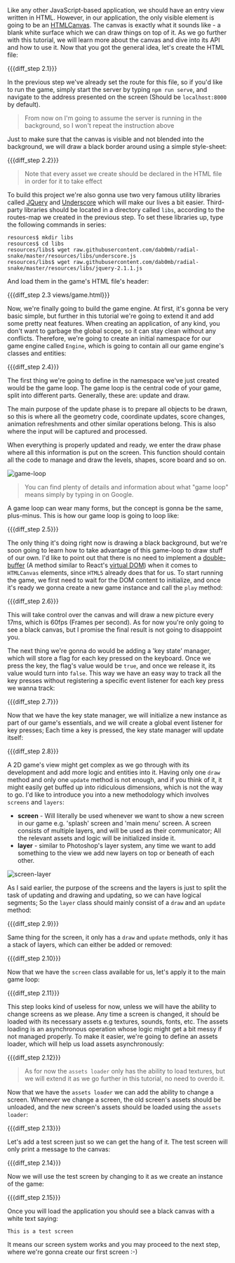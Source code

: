 Like any other JavaScript-based application, we should have an entry view written in HTML. However, in our application, the only visible element is going to be an [HTMLCanvas](https://developer.mozilla.org/en-US/docs/Web/API/Canvas_API). The canvas is exactly what it sounds like - a blank white surface which we can draw things on top of it. As we go further with this tutorial, we will learn more about the canvas and dive into its API and how to use it. Now that you got the general idea, let's create the HTML file:

{{{diff_step 2.1}}}

In the previous step we've already set the route for this file, so if you'd like to run the game, simply start the server by typing `npm run serve`, and navigate to the address presented on the screen (Should be `localhost:8000` by default).

> From now on I'm going to assume the server is running in the background, so I won't repeat the instruction above

Just to make sure that the canvas is visible and not blended into the background, we will draw a black border around using a simple style-sheet:

{{{diff_step 2.2}}}

> Note that every asset we create should be declared in the HTML file in order for it to take effect

To build this project we're also gonna use two very famous utility libraries called [JQuery](http://jquery.com/) and [Underscore](http://underscorejs.org/) which will make our lives a bit easier. Third-party libraries should be located in a directory called `libs`, according to the routes-map we created in the previous step. To set these libraries up, type the following commands in series:

    resources$ mkdir libs
    resources$ cd libs
    resources/libs$ wget raw.githubusercontent.com/dab0mb/radial-snake/master/resources/libs/underscore.js
    resources/libs$ wget raw.githubusercontent.com/dab0mb/radial-snake/master/resources/libs/jquery-2.1.1.js

And load them in the game's HTML file's header:

{{{diff_step 2.3 views/game.html}}}

Now, we're finally going to build the game engine. At first, it's gonna be very basic simple, but further in this tutorial we're going to extend it and add some pretty neat features. When creating an application, of any kind, you don't want to garbage the global scope, so it can stay clean without any conflicts. Therefore, we're going to create an initial namespace for our game engine called `Engine`, which is going to contain all our game engine's classes and entities:

{{{diff_step 2.4}}}

The first thing we're going to define in the namespace we've just created would be the game loop. The game loop is the central code of your game, split into different parts. Generally, these are: update and draw.

The main purpose of the update phase is to prepare all objects to be drawn, so this is where all the geometry code, coordinate updates, score changes, animation refreshments and other similar operations belong. This is also where the input will be captured and processed.

When everything is properly updated and ready, we enter the draw phase where all this information is put on the screen. This function should contain all the code to manage and draw the levels, shapes, score board and so on.

![game-loop](https://cloud.githubusercontent.com/assets/7648874/21332964/4b80ef4e-c633-11e6-946a-0c5870d2f9c9.png)

> You can find plenty of details and information about what "game loop" means simply by typing in on Google.

A game loop can wear many forms, but the concept is gonna be the same, plus-minus. This is how our game loop is going to loop like:

{{{diff_step 2.5}}}

The only thing it's doing right now is drawing a black background, but we're soon going to learn how to take advantage of this game-loop to draw stuff of our own. I'd like to point out that there is no need to implement a [double-buffer](https://en.wikipedia.org/wiki/Multiple_buffering) (A method similar to React's [virtual DOM](https://www.npmjs.com/package/react-dom)) when it comes to `HTMLCanvas` elements, since `HTML5` already does that for us. To start running the game, we first need to wait for the DOM content to initialize, and once it's ready we gonna create a new game instance and call the `play` method:

{{{diff_step 2.6}}}

This will take control over the canvas and will draw a new picture every 17ms, which is 60fps (Frames per second). As for now you're only going to see a black canvas, but I promise the final result is not going to disappoint you.

The next thing we're gonna do would be adding a 'key state' manager, which will store a flag for each key pressed on the keyboard. Once we press the key, the flag's value would be `true`, and once we release it, its value would turn into `false`. This way we have an easy way to track all the key presses without registering a specific event listener for each key press we wanna track:

{{{diff_step 2.7}}}

Now that we have the key state manager, we will initialize a new instance as part of our game's essentials, and we will create a global event listener for key presses; Each time a key is pressed, the key state manager will update itself:

{{{diff_step 2.8}}}

A 2D game's view might get complex as we go through with its development and add more logic and entities into it. Having only one `draw` method and only one `update` method is not enough, and if you think of it, it might easily get buffed up into ridiculous dimensions, which is not the way to go. I'd like to introduce you into a new methodology which involves `screens` and `layers`:

- **screen** - Will literally be used whenever we want to show a new screen in our game e.g. 'splash' screen and 'main menu' screen. A screen consists of multiple layers, and will be used as their communicator; All the relevant assets and logic will be initialized inside it.
- **layer** - similar to Photoshop's layer system, any time we want to add something to the view we add new layers on top or beneath of each other.

![screen-layer](https://cloud.githubusercontent.com/assets/7648874/21487708/9b366efe-cbb7-11e6-8669-3212e440871a.png)

As I said earlier, the purpose of the screens and the layers is just to split the task of updating and drawing and updating, so we can have logical segments; So the `layer` class should mainly consist of a `draw` and an `update` method:

{{{diff_step 2.9}}}

Same thing for the screen, it only has a `draw` and `update` methods, only it has a stack of layers, which can either be added or removed:

{{{diff_step 2.10}}}

Now that we have the `screen` class available for us, let's apply it to the main game loop:

{{{diff_step 2.11}}}

This step looks kind of useless for now, unless we will have the ability to change screens as we please. Any time a screen is changed, it should be loaded with its necessary assets e.g textures, sounds, fonts, etc. The assets loading is an asynchronous operation whose logic might get a bit messy if not managed properly. To make it easier, we're going to define an assets loader, which will help us load assets asynchronously:

{{{diff_step 2.12}}}

> As for now the `assets loader` only has the ability to load textures, but we will extend it as we go further in this tutorial, no need to overdo it.

Now that we have the `assets loader` we can add the ability to change a screen. Whenever we change a screen, the old screen's assets should be unloaded, and the new screen's assets should be loaded using the `assets loader`:

{{{diff_step 2.13}}}

Let's add a test screen just so we can get the hang of it. The test screen will only print a message to the canvas:

{{{diff_step 2.14}}}

Now we will use the test screen by changing to it as we create an instance of the game:

{{{diff_step 2.15}}}

Once you will load the application you should see a black canvas with a white text saying:

    This is a test screen

It means our screen system works and you may proceed to the next step, where we're gonna create our first screen :-)